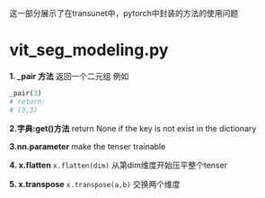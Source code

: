 这一部分展示了在transunet中，pytorch中封装的方法的使用问题



# vit_seg_modeling.py

**1. _pair 方法**
返回一个二元组 例如
```py
_pair(3) 
# return:
# (3,3)
```
**2.字典:get()方法**
return None if the key is not exist in the dictionary

**3.nn.parameter**
make the tenser trainable

**4. x.flatten**
`x.flatten(dim)`  从第dim维度开始压平整个tenser

**5. x.transpose**
`x.transpose(a,b)` 交换两个维度
